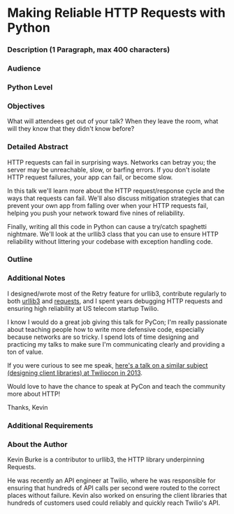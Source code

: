 # Making Reliable HTTP Requests with Python

### Description (1 Paragraph, max 400 characters)

### Audience

### Python Level

### Objectives

What will attendees get out of your talk? When they leave the room, what will they know that they didn't know before?

### Detailed Abstract

HTTP requests can fail in surprising ways. Networks can betray you; the server may be unreachable, slow, or barfing errors. If you don't isolate HTTP request failures, your app can fail, or become slow.

In this talk we'll learn more about the HTTP request/response cycle and the ways that requests can fail. We'll also discuss mitigation strategies that can prevent your own app from falling over when your HTTP requests fail, helping you push your network toward five nines of reliability.

Finally, writing all this code in Python can cause a try/catch spaghetti nightmare. We'll look at the urllib3 class that you can use to ensure HTTP reliability without littering your codebase with exception handling code.

### Outline

### Additional Notes

I designed/wrote most of the Retry feature for urllib3, contribute regularly to both [urllib3](https://github.com/shazow/urllib3/graphs/contributors) and [requests](https://github.com/kennethreitz/requests/graphs/contributors?from=2011-02-13&to=2014-10-02&type=a), and I spent years debugging HTTP requests and ensuring high reliability at US telecom startup Twilio.

I know I would do a great job giving this talk for PyCon; I'm really passionate about teaching people how to write more defensive code, especially because networks are so tricky. I spend lots of time designing and practicing my talks to make sure I'm communicating clearly and providing a ton of value.

If you were curious to see me speak, [here's a talk on a similar subject (designing client libraries) at Twiliocon in 2013](https://www.twilio.com/conference/2013/videos/designing-maintainable-production-ready-api-client-libraries).

Would love to have the chance to speak at PyCon and teach the community more about HTTP!

Thanks,
Kevin

### Additional Requirements

### About the Author

Kevin Burke is a contributor to urllib3, the HTTP library underpinning Requests.

He was recently an API engineer at Twilio, where he was responsible for ensuring that hundreds of API calls per second were routed to the correct places without failure. Kevin also worked on ensuring the client libraries that hundreds of customers used could reliably and quickly reach Twilio's API.
